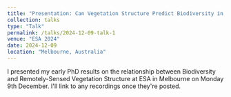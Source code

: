 ```yaml
---
title: "Presentation: Can Vegetation Structure Predict Biodiversity in Peri-Urban Woodlands?"
collection: talks
type: "Talk"
permalink: /talks/2024-12-09-talk-1
venue: "ESA 2024"
date: 2024-12-09
location: "Melbourne, Australia"
---
```


I presented my early PhD results on the relationship between Biodiversity and Remotely-Sensed Vegetation Structure at ESA in Melbourne on Monday 9th December. I'll link to any recordings once they're posted.
